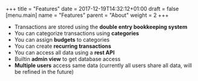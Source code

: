 +++
title = "Features"
date = 2017-12-19T14:32:12+01:00
draft = false
[menu.main]
	name = "Features"
	parent = "About"
	weight = 2
+++

* Transactions are stored using the **double entry bookkeeping system**
* You can categorize transactions using **categories**
* You can assign **budgets** to categories
* You can create **recurring transactions**
* You can access all data using a **rest API**
* Builtin **admin view** to get database access
* **Multiple users** access same data (currently all users share all data, will be refined in the future)